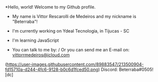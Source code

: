 *Hello, world! Welcome to my Github profile.
* My name is Vittor Rescarolli de Medeiros and my nickname is "Beterraba"!

* I'm currently working on Ydeal Tecnologia, in Tijucas - SC 

* I'm learning JavaScript

* You can talk to me by:  / Or you can send me an E-mail on: vittorrmedeiros@icloud.com

(https://user-images.githubusercontent.com/89883547/213500904-fd15710a-d244-4fc6-9128-b0c6d1fced50.png) Discord: Beterraba#0505![dc]
